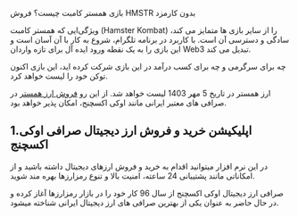 
بازی همستر کامبت چیست؟ فروش HMSTR بدون کارمزد

  

ویژگی‌ایی که همستر کامبت (Hamster Kombat) را از سایر بازی ها متمایز می کند، سادگی و دسترسی آن است. با کاربرد در برنامه تلگرام، شروع به کار با آن آسان است و این بازی را به یک نقطه ورود ایده آل برای تازه واردان Web3 تبدیل می کند.

چه برای سرگرمی و چه برای کسب درآمد در این بازی شرکت کرده اید، این بازی اکنون توکن خود را لیست خواهد کرد.

ارز همستر در تاریخ 5 مهر 1403 لیست خواهد شد. از این رو [فروش ارز همستر](https://ok-ex.io/buy-and-sell/HAMSTER/) در صرافی های معتبر ایرانی مانند اوکی اکسچنج، امکان پذیر خواهد بود.

## 1.اپلیکیشن خرید و فروش ارز دیجیتال صرافی اوکی اکسچنج

در این نرم افزار میتوانید اقدام به خرید و فروش ارزهای دیجیتال داشته باشید و از امکاناتی مانند پشتیبانی 24 ساعته، امنیت بالا و تنوع رمزارزها بهره مند شوید.

صرافی ارز دیجیتال اوکی اکسچنج از سال 96 کار خود را در بازار رمزارزها آغاز کرده و در حال حاضر به عنوان یکی از بهترین صرافی های ارز دیجیتال ایرانی شناخته میشود.
